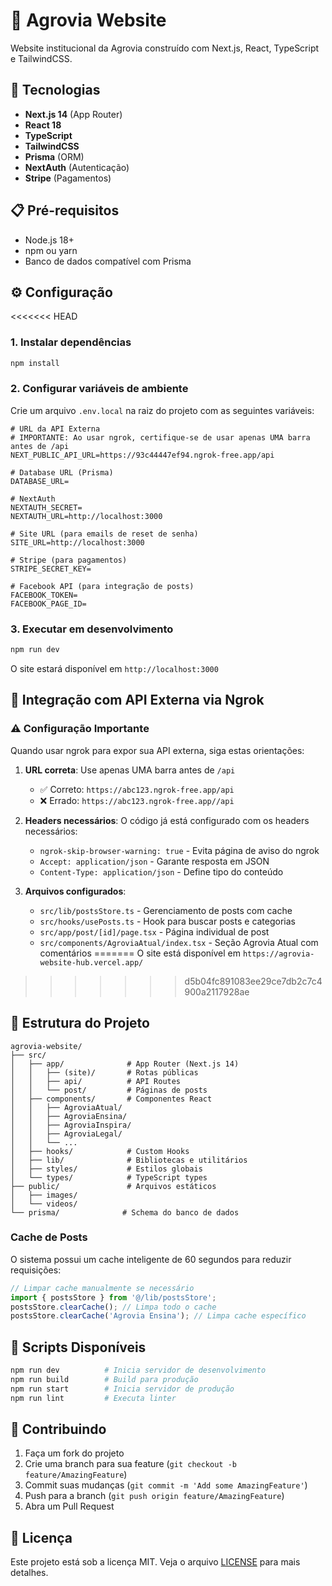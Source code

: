 # 🌾 Agrovia Website

Website institucional da Agrovia construído com Next.js, React, TypeScript e TailwindCSS.

## 🚀 Tecnologias

- **Next.js 14** (App Router)
- **React 18**
- **TypeScript**
- **TailwindCSS**
- **Prisma** (ORM)
- **NextAuth** (Autenticação)
- **Stripe** (Pagamentos)

## 📋 Pré-requisitos

- Node.js 18+ 
- npm ou yarn
- Banco de dados compatível com Prisma

## ⚙️ Configuração

<<<<<<< HEAD
### 1. Instalar dependências

```bash
npm install
```

### 2. Configurar variáveis de ambiente

Crie um arquivo `.env.local` na raiz do projeto com as seguintes variáveis:

```env
# URL da API Externa
# IMPORTANTE: Ao usar ngrok, certifique-se de usar apenas UMA barra antes de /api
NEXT_PUBLIC_API_URL=https://93c44447ef94.ngrok-free.app/api

# Database URL (Prisma)
DATABASE_URL=

# NextAuth
NEXTAUTH_SECRET=
NEXTAUTH_URL=http://localhost:3000

# Site URL (para emails de reset de senha)
SITE_URL=http://localhost:3000

# Stripe (para pagamentos)
STRIPE_SECRET_KEY=

# Facebook API (para integração de posts)
FACEBOOK_TOKEN=
FACEBOOK_PAGE_ID=
```

### 3. Executar em desenvolvimento

```bash
npm run dev
```

O site estará disponível em `http://localhost:3000`

## 🔧 Integração com API Externa via Ngrok

### ⚠️ Configuração Importante

Quando usar ngrok para expor sua API externa, siga estas orientações:

1. **URL correta**: Use apenas UMA barra antes de `/api`
   - ✅ Correto: `https://abc123.ngrok-free.app/api`
   - ❌ Errado: `https://abc123.ngrok-free.app//api`

2. **Headers necessários**: O código já está configurado com os headers necessários:
   - `ngrok-skip-browser-warning: true` - Evita página de aviso do ngrok
   - `Accept: application/json` - Garante resposta em JSON
   - `Content-Type: application/json` - Define tipo do conteúdo

3. **Arquivos configurados**:
   - `src/lib/postsStore.ts` - Gerenciamento de posts com cache
   - `src/hooks/usePosts.ts` - Hook para buscar posts e categorias
   - `src/app/post/[id]/page.tsx` - Página individual de post
   - `src/components/AgroviaAtual/index.tsx` - Seção Agrovia Atual com comentários
=======
O site está disponível em `https://agrovia-website-hub.vercel.app/`
>>>>>>> d5b04fc891083ee29ce7db2c7c4900a2117928ae

## 📁 Estrutura do Projeto

```
agrovia-website/
├── src/
│   ├── app/              # App Router (Next.js 14)
│   │   ├── (site)/       # Rotas públicas
│   │   ├── api/          # API Routes
│   │   └── post/         # Páginas de posts
│   ├── components/       # Componentes React
│   │   ├── AgroviaAtual/
│   │   ├── AgroviaEnsina/
│   │   ├── AgroviaInspira/
│   │   ├── AgroviaLegal/
│   │   └── ...
│   ├── hooks/            # Custom Hooks
│   ├── lib/              # Bibliotecas e utilitários
│   ├── styles/           # Estilos globais
│   └── types/            # TypeScript types
├── public/               # Arquivos estáticos
│   ├── images/
│   └── videos/
└── prisma/              # Schema do banco de dados
```

### Cache de Posts

O sistema possui um cache inteligente de 60 segundos para reduzir requisições:

```typescript
// Limpar cache manualmente se necessário
import { postsStore } from '@/lib/postsStore';
postsStore.clearCache(); // Limpa todo o cache
postsStore.clearCache('Agrovia Ensina'); // Limpa cache específico
```

## 📝 Scripts Disponíveis

```bash
npm run dev          # Inicia servidor de desenvolvimento
npm run build        # Build para produção
npm run start        # Inicia servidor de produção
npm run lint         # Executa linter
```

## 🤝 Contribuindo

1. Faça um fork do projeto
2. Crie uma branch para sua feature (`git checkout -b feature/AmazingFeature`)
3. Commit suas mudanças (`git commit -m 'Add some AmazingFeature'`)
4. Push para a branch (`git push origin feature/AmazingFeature`)
5. Abra um Pull Request

## 📄 Licença

Este projeto está sob a licença MIT. Veja o arquivo [LICENSE](LICENSE) para mais detalhes.

